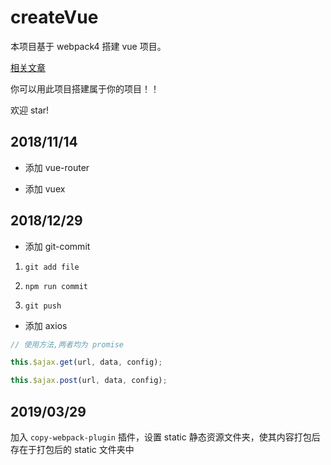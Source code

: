 # createVue

本项目基于 webpack4 搭建 vue 项目。

[相关文章](https://blog.csdn.net/weixin_38788347/article/details/80882432)

你可以用此项目搭建属于你的项目！！

欢迎 star!

## 2018/11/14

-   添加 vue-router

-   添加 vuex

## 2018/12/29

-   添加 git-commit

1. `git add file`

2. `npm run commit`

3. `git push`

-   添加 axios

```js
// 使用方法,两者均为 promise

this.$ajax.get(url, data, config);

this.$ajax.post(url, data, config);
```

## 2019/03/29

加入 `copy-webpack-plugin` 插件，设置 static 静态资源文件夹，使其内容打包后存在于打包后的 static 文件夹中
